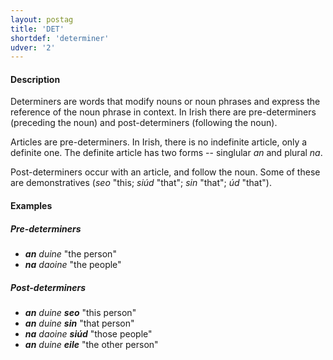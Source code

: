 ```yaml
---
layout: postag
title: 'DET'
shortdef: 'determiner'
udver: '2'
---
```


#### Description

Determiners are words that modify nouns or noun phrases and express the reference of the noun phrase in context. In Irish there are pre-determiners (preceding the noun) and post-determiners (following the noun). 

Articles are pre-determiners. In Irish, there is no indefinite article, only a definite one. The definite article has two forms -- singlular _an_ and plural _na_.

Post-determiners occur with an article, and follow the noun. Some of these are demonstratives (_seo_ "this; _siúd_ "that"; _sin_ "that"; _úd_ "that"). 




#### Examples

##### Pre-determiners
* _<b>an</b> duine_ "the person"
* _<b>na</b> daoine_ "the people"

##### Post-determiners
* _<b>an</b> duine <b>seo</b>_ "this person"
* _<b>an</b> duine <b>sin</b>_ "that person"
* _<b>na</b> daoine <b>siúd</b>_ "those people"
* _<b>an</b> duine <b>eile</b>_ "the other person"


<!-- Interlanguage links updated Út 9. května 2023, 20:03:24 CEST -->
